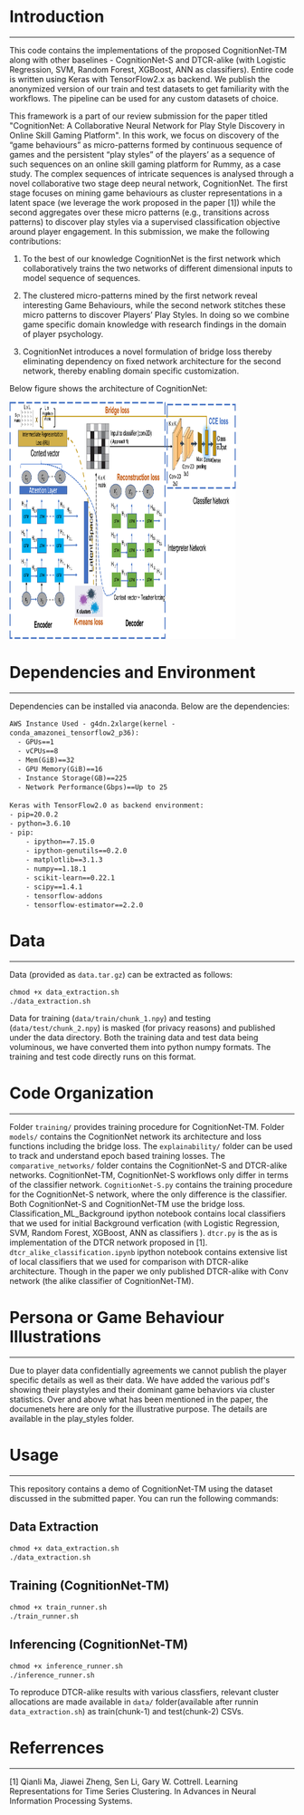 # Introduction

---

This code contains the implementations of the proposed CognitionNet-TM along with other baselines - CognitionNet-S and DTCR-alike (with Logistic Regression, SVM, Random Forest, XGBoost, ANN as classifiers). Entire code is written using Keras with TensorFlow2.x as backend. We publish the anonymized version of our train and test datasets to get familiarity with the workflows. The pipeline can be used for any custom datasets of choice.

This framework is a part of our review submission for the paper titled "CognitionNet: A Collaborative Neural Network for Play Style Discovery in Online Skill Gaming Platform". In this work, we focus on discovery of the “game behaviours” as micro-patterns formed by continuous sequence of games and the persistent “play styles” of the players’ as a sequence of such sequences on an online skill gaming platform for Rummy, as a case study. The complex sequences of intricate sequences is analysed through a novel collaborative two stage deep neural network, CognitionNet. The first stage focuses on mining game behaviours as cluster representations in a latent space (we leverage the work proposed in the paper [1]) while the second aggregates over these micro patterns (e.g., transitions across patterns) to discover play styles via a supervised classification objective around player engagement. In this submission, we make the following contributions:

1. To the best of our knowledge CognitionNet is the first network which collaboratively trains the two networks of different dimensional inputs to model sequence of sequences.

2. The clustered micro-patterns mined by the first network reveal interesting Game Behaviours, while the second network stitches these micro patterns to discover Players’ Play Styles. In doing so we combine game specific domain knowledge with research findings in the domain of player psychology.

3. CognitionNet introduces a novel formulation of bridge loss thereby eliminating dependency on fixed network architecture for the second network, thereby enabling domain specific customization.

</p>
Below figure shows the architecture of CognitionNet:
</p>
<div>
<img src="images/CognitionNet.png" alt="CognitionNet" width="400" height="420" >
</div>

# Dependencies and Environment

---

Dependencies can be installed via anaconda. Below are the dependencies:

```
AWS Instance Used - g4dn.2xlarge(kernel - conda_amazonei_tensorflow2_p36):
  - GPUs==1
  - vCPUs==8
  - Mem(GiB)==32
  - GPU Memory(GiB)==16
  - Instance Storage(GB)==225
  - Network Performance(Gbps)==Up to 25

Keras with TensorFlow2.0 as backend environment:
- pip=20.0.2
- python=3.6.10
- pip:
    - ipython==7.15.0
    - ipython-genutils==0.2.0
    - matplotlib==3.1.3
    - numpy==1.18.1
    - scikit-learn==0.22.1
    - scipy==1.4.1
    - tensorflow-addons
    - tensorflow-estimator==2.2.0
```

# Data

---

Data (provided as `data.tar.gz`) can be extracted as follows:

```
chmod +x data_extraction.sh
./data_extraction.sh
```

Data for training (`data/train/chunk_1.npy`) and testing (`data/test/chunk_2.npy`) is masked (for privacy reasons) and published under the data directory. Both the training data and test data being voluminous, we have converted them into python numpy formats. The training and test code directly runs on this format.

# Code Organization

---

Folder `training/` provides training procedure for CognitionNet-TM. Folder `models/` contains the CognitionNet network its architecture and loss functions including the bridge loss. The `explainability/` folder can be used to track and understand epoch based training losses. The `comparative_networks/` folder contains the CognitionNet-S and DTCR-alike networks. CognitionNet-TM, CognitionNet-S workflows only differ in terms of the classifier network. `CognitionNet-S.py` contains the training procedure for the CognitionNet-S network, where the only difference is the classifier. Both CognitionNet-S and CognitionNet-TM use the bridge loss.  
Classification_ML_Background ipython notebook contains local classifiers that we used for initial Background verfication (with Logistic Regression, SVM, Random Forest, XGBoost, ANN as classifiers ).
`dtcr.py` is the as is implementation of the DTCR network proposed in [1]. `dtcr_alike_classification.ipynb` ipython notebook contains extensive list of local classifiers that we used for comparison with DTCR-alike architecture. Though in the paper we only published DTCR-alike with Conv network (the alike classifier of CognitionNet-TM).

# Persona or Game Behaviour Illustrations

---

Due to player data confidentially agreements we cannot publish the player specific details as well as their data. We have added the various pdf's showing their playstyles and their dominant game behaviors via cluster statistics. Over and above what has been mentioned in the paper, the documenets here are only for the illustrative purpose. The details are available in the play_styles folder.

# Usage

---

This repository contains a demo of CognitionNet-TM using the dataset discussed in the submitted paper.
You can run the following commands:

## Data Extraction

```
chmod +x data_extraction.sh
./data_extraction.sh
```

## Training (CognitionNet-TM)

```
chmod +x train_runner.sh
./train_runner.sh
```

## Inferencing (CognitionNet-TM)

```
chmod +x inference_runner.sh
./inference_runner.sh
```

To reproduce DTCR-alike results with various classfiers, relevant cluster allocations are made available in `data/` folder(available after runnin `data_extraction.sh`) as train(chunk-1) and test(chunk-2) CSVs.

# Referrences

---

[1] Qianli Ma, Jiawei Zheng, Sen Li, Gary W. Cottrell. Learning Representations for Time Series Clustering. In Advances in Neural Information Processing Systems.
